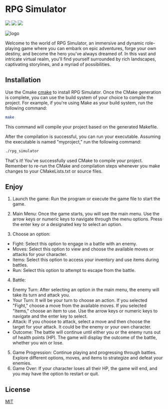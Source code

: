 # RPG Simulator

![](https://img.shields.io/github/license/wedyarit/rpg-sim?style=for-the-badge) ![](https://img.shields.io/github/last-commit/wedyarit/rpg-sim?style=for-the-badge) ![](https://img.shields.io/github/directory-file-count/wedyarit/rpg-sim?style=for-the-badge)

![logo](https://i.imgur.com/eojk3D0.png)

Welcome to the world of RPG Simulator, an immersive and dynamic role-playing game where you can embark on epic adventures, forge your own destiny, and become the hero you've always dreamed of. In this vast and intricate virtual realm, you'll find yourself surrounded by rich landscapes, captivating storylines, and a myriad of possibilities.

## Installation

Use the Cmake [cmake](https://cmake.org/) to install RPG Simulator. Once the CMake generation is complete, you can use the build system of your choice to compile the project. For example, if you're using Make as your build system, run the following command:
```bash
make 
```
This command will compile your project based on the generated Makefile.


After the compilation is successful, you can run your executable. Assuming the executable is named "myproject," run the following command:
```bash
./rpg_simulator
```
That's it! You've successfully used CMake to compile your project. Remember to re-run the CMake and compilation steps whenever you make changes to your CMakeLists.txt or source files.


## Enjoy

1. Launch the game: Run the program or execute the game file to start the game.

2. Main Menu: Once the game starts, you will see the main menu. Use the arrow keys or numeric keys to navigate through the menu options. Press the enter key or a designated key to select an option.

3. Choose an option:
- Fight: Select this option to engage in a battle with an enemy.
- Moves: Select this option to view and choose the available moves or attacks for your character.
- Items: Select this option to access your inventory and use items during battles.
- Run: Select this option to attempt to escape from the battle.
4. Battle:

- Enemy Turn: After selecting an option in the main menu, the enemy will take its turn and attack you.
- Your Turn: It will be your turn to choose an action. If you selected "Fight," choose a move from the available moves. If you selected "Items," choose an item to use. Use the arrow keys or numeric keys to navigate and the enter key to select.
- Attack: If you choose to attack, select a move and then choose the target for your attack. It could be the enemy or your own character.
- Outcome: The battle will continue until either you or the enemy runs out of health points (HP). The game will display the outcome of the battle, whether you win or lose.
5. Game Progression: Continue playing and progressing through battles. Explore different options, moves, and items to strategize and defeat your enemies.
6. Game Over: If your character loses all their HP, the game will end, and you may have the option to restart or quit.

## License

[MIT](https://choosealicense.com/licenses/mit/)